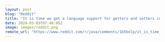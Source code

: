 ```yaml
---
layout: post
blog: "Reddit"
title: "It is time we get a language support for getters and setters in Java"
date: 2024-03-03T07:48:05Z
image: images/reddit.png
remote_url: "https://www.reddit.com/r/java/comments/1b5bolp/it_is_time_we_get_a_language_support_for_getters/"
---
```

